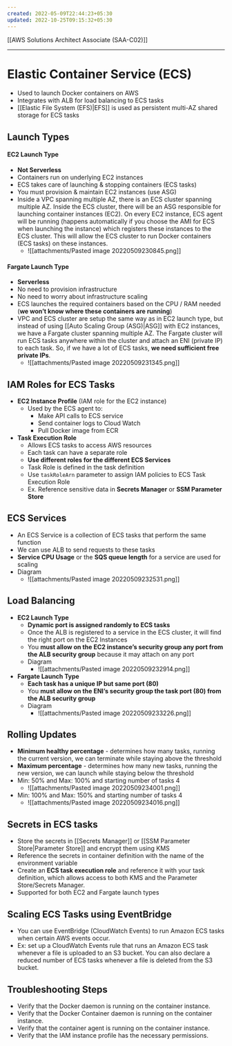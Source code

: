 ```yaml
---
created: 2022-05-09T22:44:23+05:30
updated: 2022-10-25T09:15:32+05:30
---
```

[[AWS Solutions Architect Associate (SAA-C02)]]

---
# Elastic Container Service (ECS)
- Used to launch Docker containers on AWS
- Integrates with ALB for load balancing to ECS tasks
- [[Elastic File System (EFS)|EFS]] is used as persistent multi-AZ shared storage for ECS tasks

## Launch Types
#### EC2 Launch Type
- **Not Serverless**
- Containers run on underlying EC2 instances
- ECS takes care of launching & stopping containers (ECS tasks)
- You must provision & maintain EC2 instances (use ASG)
- Inside a VPC spanning multiple AZ, there is an ECS cluster spanning multiple AZ. Inside the ECS cluster, there will be an ASG responsible for launching container instances (EC2). On every EC2 instance, ECS agent will be running (happens automatically if you choose the AMI for ECS when launching the instance) which registers these instances to the ECS cluster. This will allow the ECS cluster to run Docker containers (ECS tasks) on these instances.
	- ![[attachments/Pasted image 20220509230845.png]]

#### Fargate Launch Type
- **Serverless**
- No need to provision infrastructure
- No need to worry about infrastructure scaling
- ECS launches the required containers based on the CPU / RAM needed (**we won’t know where these containers are running**)
- VPC and ECS cluster are setup the same way as in EC2 launch type, but instead of using [[Auto Scaling Group (ASG)|ASG]] with EC2 instances, we have a Fargate cluster spanning multiple AZ. The Fargate cluster will run ECS tasks anywhere within the cluster and attach an ENI (private IP) to each task. So, if we have a lot of ECS tasks, **we need sufficient free private IPs**.
	- ![[attachments/Pasted image 20220509231345.png]]

## IAM Roles for ECS Tasks
-  **EC2 Instance Profile** (IAM role for the EC2 instance)
    -   Used by the ECS agent to:
        -   Make API calls to ECS service
        -   Send container logs to Cloud Watch
        -   Pull Docker image from ECR
- **Task Execution Role**
	- Allows ECS tasks to access AWS resources
	- Each task can have a separate role
	- **Use different roles for the different ECS Services**
	- Task Role is defined in the task definition
	- Use `taskRoleArn` parameter to assign IAM policies to ECS Task Execution Role
	- Ex. Reference sensitive data in **Secrets Manager** or **SSM Parameter Store**

## ECS Services
- An ECS Service is a collection of ECS tasks that perform the same function
- We can use ALB to send requests to these tasks
- **Service CPU Usage** or the **SQS queue length** for a service are used for scaling
- Diagram
	- ![[attachments/Pasted image 20220509232531.png]]

## Load Balancing
- **EC2 Launch Type**
	- **Dynamic port is assigned randomly to ECS tasks**
	- Once the ALB is registered to a service in the ECS cluster, it will find the right port on the EC2 Instances
	- You **must allow on the EC2 instance’s security group any port from the ALB security group** because it may attach on any port
	- Diagram
		- ![[attachments/Pasted image 20220509232914.png]]
- **Fargate Launch Type**
	- **Each task has a unique IP but same port (80)**
	-   You **must allow on the ENI’s security group the task port (80) from the ALB security group**
	- Diagram
		- ![[attachments/Pasted image 20220509233226.png]]

## Rolling Updates
-   **Minimum healthy percentage** - determines how many tasks, running the current version, we can terminate while staying above the threshold
-   **Maximum percentage** - determines how many new tasks, running the new version, we can launch while staying below the threshold
- Min: 50% and Max: 100% and starting number of tasks 4
	- ![[attachments/Pasted image 20220509234001.png]]
- Min: 100% and Max: 150% and starting number of tasks 4
	- ![[attachments/Pasted image 20220509234016.png]]

## Secrets in ECS tasks
- Store the secrets in [[Secrets Manager]] or [[SSM Parameter Store|Parameter Store]] and encrypt them using KMS
- Reference the secrets in container definition with the name of the environment variable
- Create an **ECS task execution role** and reference it with your task definition, which allows access to both KMS and the Parameter Store/Secrets Manager.
- Supported for both EC2 and Fargate launch types

## Scaling ECS Tasks using EventBridge
- You can use EventBridge (CloudWatch Events) to run Amazon ECS tasks when certain AWS events occur. 
- Ex: set up a CloudWatch Events rule that runs an Amazon ECS task whenever a file is uploaded to an S3 bucket. You can also declare a reduced number of ECS tasks whenever a file is deleted from the S3 bucket.

## Troubleshooting Steps
-   Verify that the Docker daemon is running on the container instance.
-   Verify that the Docker Container daemon is running on the container instance.
-   Verify that the container agent is running on the container instance.
-   Verify that the IAM instance profile has the necessary permissions.